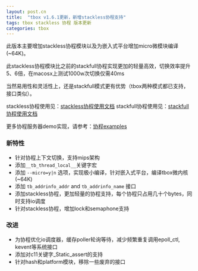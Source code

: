 ```yaml
---
layout: post.cn
title:  "tbox v1.6.1更新，新增stackless协程支持"
tags: tbox stackless 协程 版本更新
categories: tbox
---
```


此版本主要增加stackless协程模块以及为嵌入式平台增加micro微模块编译(~64K)。

此stackless协程模块比之前的stackfull协程实现更加的轻量高效，切换效率提升5、6倍，在macosx上测试1000w次切换仅需40ms

当然易用性和灵活性上，还是stackfull模式更有优势（tbox两种模式都已支持，接口类似）。

stackless协程使用见：[stackless协程使用文档](/cn/2016/12/03/stackless-coroutine/)
stackfull协程使用见：[stackfull协程使用文档](/cn/2016/10/29/coroutine-switch/)

更多协程服务器demo实现，请参考：[协程examples](https://github.com/waruqi/tbox/tree/master/src/demo/coroutine)

### 新特性

* 针对协程上下文切换，支持mips架构
* 添加`__tb_thread_local__`关键字宏
* 添加 `--micro=y|n` 选项，实现极小编译，针对嵌入式平台，编译tbox微内核(~64K) 
* 添加 `tb_addrinfo_addr` and `tb_addrinfo_name` 接口
* 添加stackless协程，更加轻量的协程支持，每个协程只占用几十个bytes，同时支持io调度
* 针对stackless协程，增加lock和semaphone支持

### 改进

* 为协程优化io调度器，缓存poller轮询等待，减少频繁重复调用epoll_ctl, kevent等系统接口
* 添加对c11关键字_Static_assert的支持
* 针对hash和platform模块，移除一些废弃的接口



